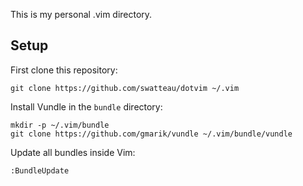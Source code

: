 This is my personal .vim directory.

## Setup

First clone this repository:

    git clone https://github.com/swatteau/dotvim ~/.vim

Install Vundle in the `bundle` directory:

    mkdir -p ~/.vim/bundle
    git clone https://github.com/gmarik/vundle ~/.vim/bundle/vundle

Update all bundles inside Vim:

    :BundleUpdate

